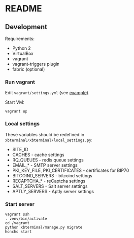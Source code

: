 # README

## Development

Requirements:

* Python 2
* VirtualBox
* vagrant
* vagrant-triggers plugin
* fabric (optional)

### Run vagrant

Edit `vagrant/settings.yml` (see [example](vagrant/default_settings.yml)).

Start VM:

```
vagrant up
```

### Local settings

These variables should be redefined in `xbterminal/xbterminal/local_settings.py`:

* SITE_ID
* CACHES - cache settings
* RQ_QUEUES - redis queue settings
* EMAIL_* - SMTP server settings
* PKI_KEY_FILE, PKI_CERTIFICATES - certificates for BIP70
* BITCOIND_SERVERS - bitcoind settings
* RECAPTCHA_* - reCaptcha settings
* SALT_SERVERS - Salt server settings
* APTLY_SERVERS - Aptly server settings

### Start server

```
vagrant ssh
. venv/bin/activate
cd /vagrant
python xbterminal/manage.py migrate
honcho start
```
